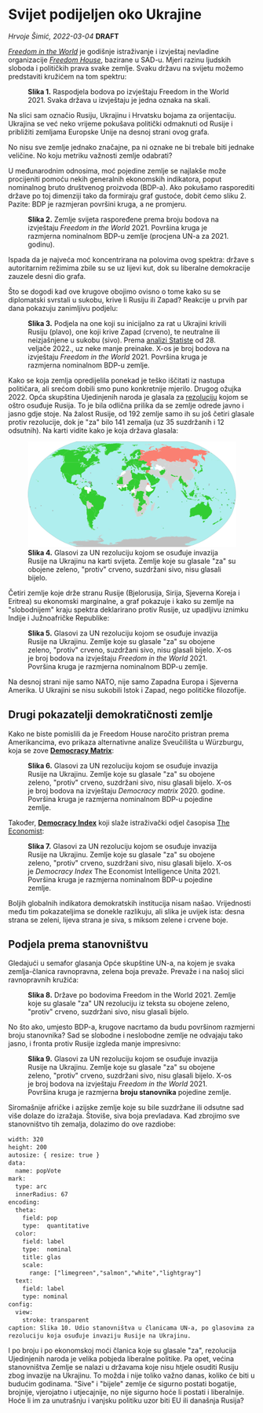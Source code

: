 # Svijet podijeljen oko Ukrajine

*Hrvoje Šimić, 2022-03-04* **DRAFT**

[_Freedom in the World_](https://freedomhouse.org/report/freedom-world) je godišnje istraživanje i izvještaj nevladine organizacije [_Freedom House_](https://freedomhouse.org/), bazirane u SAD-u. Mjeri razinu ljudskih sloboda i političkih prava svake zemlje. Svaku državu na svijetu možemo predstaviti kružićem na tom spektru:

<figure>
  <div id="Const_FitW" class="BubbleDensity" data-r="13" data-height="300" data-keyX="fitw">
  </div>
  <figcaption>
    <strong>Slika 1.</strong> Raspodjela bodova po izvještaju Freedom in the World 2021. Svaka država u izvještaju je jedna oznaka na skali.
  </figcaption>
</figure>

Na slici sam označio Rusiju, Ukrajinu i Hrvatsku bojama za orijentaciju. Ukrajina se već neko vrijeme pokušava politički odmaknuti od Rusije i približiti zemljama Europske Unije na desnoj strani ovog grafa.

No nisu sve zemlje jednako značajne, pa ni oznake ne bi trebale biti jednake veličine. No koju metriku važnosti zemlje odabrati?

U međunarodnim odnosima, moć pojedine zemlje se najlakše može procijeniti pomoću nekih generalnih ekonomskih indikatora, poput nominalnog bruto društvenog proizvoda (BDP-a). Ako pokušamo rasporediti države po toj dimenziji tako da formiraju graf gustoće, dobit ćemo sliku 2. Pazite: BDP je razmjeran površini kruga, a ne promjeru.

<figure>
  <div id="GDP_FitW" class="BubbleDensity" data-rmax="85" data-keyX="fitw">
  </div>
  <figcaption>
    <strong>Slika 2.</strong> Zemlje svijeta raspoređene prema broju bodova na izvještaju <em>Freedom in the World</em> 2021.
    Površina kruga je razmjerna nominalnom BDP-u zemlje (procjena UN-a za 2021. godinu).
  </figcaption>
</figure>

Ispada da je najveća moć koncentrirana na polovima ovog spektra: države s autoritarnim režimima zbile su se uz lijevi kut, dok su liberalne demokracije zauzele desni dio grafa.

Što se dogodi kad ove krugove obojimo ovisno o tome kako su se diplomatski svrstali u sukobu, krive li Rusiju ili Zapad? Reakcije u prvih par dana pokazuju zanimljivu podjelu:

<figure>
  <div id="GDP_FitW_split" class="BubbleDensity split" data-rmax="85" data-keyX="fitw">
  </div>
  <figcaption>
    <strong>Slika 3.</strong> Podjela na one koji su inicijalno za rat u Ukrajini krivili Rusiju (plavo),
    one koji krive Zapad (crveno), te neutralne ili neizjašnjene u sukobu (sivo).
    Prema <a href="https://www.statista.com/chart/26946/stance-on-ukraine-invasion/">analizi Statiste</a> od 28. veljače 2022., uz neke manje preinake.
    X-os je broj bodova na izvještaju <i>Freedom in the World</i> 2021.
    Površina kruga je razmjerna nominalnom BDP-u zemlje.
  </figcaption>
</figure>

Kako se koja zemlja opredijelila ponekad je teško iščitati iz nastupa političara, ali srećom dobili smo puno konkretnije mjerilo. Drugog ožujka 2022. Opća skupština Ujedinjenih naroda je glasala za [rezoluciju](https://en.wikipedia.org/wiki/United_Nations_General_Assembly_Resolution_ES-11/1) kojom se oštro osuđuje Rusija. To je bila odlična prilika da se zemlje odrede javno i jasno gdje stoje. Na žalost Rusije, od 192 zemlje samo ih su još četiri glasale protiv rezolucije, dok je "za" bilo 141 zemalja (uz 35 suzdržanih i 12 odsutnih). Na karti vidite kako je koja država glasala:

<figure>
  <img class="responsive-img" src="/story/ukraine-split/UN_vote_map.svg" title="karta s glasovima" />
  <figcaption>
    <strong>Slika 4.</strong> Glasovi za UN rezoluciju kojom se osuđuje invazija Rusije na Ukrajinu na karti svijeta.
    Zemlje koje su glasale "za" su obojene zeleno, "protiv" crveno, suzdržani sivo, nisu glasali bijelo.
  </figcaption>
</figure>

Četiri zemlje koje drže stranu Rusije (Bjelorusija, Sirija, Sjeverna Koreja i Eritrea) su ekonomski marginalne, a graf pokazuje i kako su zemlje na "slobodnijem" kraju spektra deklarirano protiv Rusije, uz upadljivu iznimku Indije i Južnoafričke Republike:

<figure>
  <div id="GDP_FitW_votes" class="BubbleDensity votes" data-rmax="85" data-keyX="fitw">
  </div>
  <figcaption>
    <strong>Slika 5.</strong> Glasovi za UN rezoluciju kojom se osuđuje invazija Rusije na Ukrajinu.
    Zemlje koje su glasale "za" su obojene zeleno, "protiv" crveno, suzdržani sivo, nisu glasali bijelo.
    X-os je broj bodova na izvještaju <i>Freedom in the World</i> 2021.
    Površina kruga je razmjerna nominalnom BDP-u zemlje.
  </figcaption>
</figure>

Na desnoj strani nije samo NATO, nije samo Zapadna Europa i Sjeverna Amerika. U Ukrajini se nisu sukobili Istok i Zapad, nego političke filozofije.

## Drugi pokazatelji demokratičnosti zemlje

Kako ne biste pomislili da je Freedom House naročito pristran prema Amerikancima, evo prikaza alternativne analize Sveučilišta u Würzburgu, koja se zove [**Democracy Matrix**](https://www.democracymatrix.com/):

<figure>
  <div id="GDP_Matrix" class="BubbleDensity votes" data-rmax="85" data-keyX="matrix">
  </div>
  <figcaption>
    <strong>Slika 6.</strong> Glasovi za UN rezoluciju kojom se osuđuje invazija Rusije na Ukrajinu.
    Zemlje koje su glasale "za" su obojene zeleno, "protiv" crveno, suzdržani sivo, nisu glasali bijelo.
    X-os je broj bodova na izvještaju <i>Democracy matrix</i> 2020. godine.
    Površina kruga je razmjerna nominalnom BDP-u pojedine zemlje.
  </figcaption>
</figure>

Također, [**Democracy Index**](https://www.eiu.com/n/campaigns/democracy-index-2021/) koji slaže istraživački odjel časopisa [The Economist](https://www.economist.com/):

<figure>
  <div id="GDP_Economist" class="BubbleDensity votes" data-rmax="85" data-keyX="eiu">
  </div>
  <figcaption>
    <strong>Slika 7.</strong> Glasovi za UN rezoluciju kojom se osuđuje invazija Rusije na Ukrajinu.
    Zemlje koje su glasale "za" su obojene zeleno, "protiv" crveno, suzdržani sivo, nisu glasali bijelo.
    X-os je <i>Democracy Index</i> The Economist Intelligence Unita 2021.
    Površina kruga je razmjerna nominalnom BDP-u pojedine zemlje.
  </figcaption>
</figure>

Boljih globalnih indikatora demokratskih institucija nisam našao. Vrijednosti među tim pokazateljima se donekle razlikuju, ali slika je uvijek ista: desna strana se zeleni, lijeva strana je siva, s miksom zelene i crvene boje.

## Podjela prema stanovništvu

Gledajući u semafor glasanja Opće skupštine UN-a, na kojem je svaka zemlja-članica ravnopravna, zelena boja prevaže. Prevaže i na našoj slici ravnopravnih kružića:

<figure>
  <div id="Const_FitW_votes" class="BubbleDensity votes" data-r="13" data-height="300" data-keyX="fitw">
  </div>
  <figcaption>
    <strong>Slika 8.</strong> Države po bodovima Freedom in the World 2021.
    Zemlje koje su glasale "za" UN rezoluciju iz teksta su obojene zeleno, "protiv" crveno, suzdržani sivo, nisu glasali bijelo.
  </figcaption>
</figure>

No što ako, umjesto BDP-a, krugove nacrtamo da budu površinom razmjerni broju stanovnika? Sad se slobodne i neslobodne zemlje ne odvajaju tako jasno, i fronta protiv Rusije izgleda manje impresivno:

<figure>
  <div id="pop_FitW_votes" class="BubbleDensity votes" data-rmax="85" data-keyX="fitw" data-keyr="pop">
  </div>
  <figcaption>
    <strong>Slika 9.</strong> Glasovi za UN rezoluciju kojom se osuđuje invazija Rusije na Ukrajinu.
    Zemlje koje su glasale "za" su obojene zeleno, "protiv" crveno, suzdržani sivo, nisu glasali bijelo.
    X-os je broj bodova na izvještaju <i>Freedom in the World</i> 2021.
    Površina kruga je razmjerna <b>broju stanovnika</b> pojedine zemlje.
  </figcaption>
</figure>

Siromašnije afričke i azijske zemlje koje su bile suzdržane ili odsutne sad više dolaze do izražaja. Štoviše, siva boja prevladava. Kad zbrojimo sve stanovništvo tih zemalja, dolazimo do ove razdiobe:

```vly
width: 320
height: 200
autosize: { resize: true }
data: 
  name: popVote
mark:
  type: arc
  innerRadius: 67
encoding:
  theta:
    field: pop
    type:  quantitative
  color:
    field: label
    type:  nominal
    title: glas
    scale:
      range: ["limegreen","salmon","white","lightgray"]
  text:
    field: label
    type: nominal
config:
  view:
    stroke: transparent
caption: Slika 10. Udio stanovništva u članicama UN-a, po glasovima za rezoluciju koja osuđuje invaziju Rusije na Ukrajinu.
```

I po broju i po ekonomskoj moći članica koje su glasale "za", rezolucija Ujedinjenih naroda je velika pobjeda liberalne politike. Pa opet, većina stanovništva Zemlje se nalazi u državama koje nisu htjele osuditi Rusiju zbog invazije na Ukrajinu. To možda i nije toliko važno danas, koliko će biti u budućim godinama. "Sive" i "bijele" zemlje će sigurno postati bogatije, brojnije, vjerojatno i utjecajnije, no nije sigurno hoće li postati i liberalnije. Hoće li im za unutrašnju i vanjsku politiku uzor biti EU ili današnja Rusija?

<!--["#74c365","#ab4e52","#89cff0","#fada5e"]-->